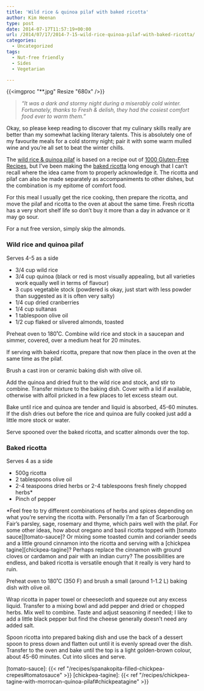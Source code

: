 ```yaml
---
title: 'Wild rice & quinoa pilaf with baked ricotta'
author: Kim Heenan
type: post
date: 2014-07-17T11:57:19+00:00
url: /2014/07/17/2014-7-15-wild-rice-quinoa-pilaf-with-baked-ricotta/
categories:
  - Uncategorized
tags:
  - Nut-free friendly
  - Sides
  - Vegetarian

---
```


{{<imgproc "**.jpg" Resize "680x" />}}

> _“It was a dark and stormy night during a miserably cold winter. Fortunately, thanks to Fresh & delish, they had the cosiest comfort food ever to warm them.”_

Okay, so please keep reading to discover that my culinary skills really are better than my somewhat lacking literary talents. This is absolutely one of my favourite meals for a cold stormy night; pair it with some warm mulled wine and you’re all set to beat the winter chills.

<!--more-->

The [wild rice & quinoa pilaf](#wildricequinoapilaf) is based on a recipe out of [1000 Gluten-Free Recipes][thousand-gluten-free-recipes], but I’ve been making the [baked ricotta](#bakedricotta) long enough that I can’t recall where the idea came from to properly acknowledge it. The ricotta and pilaf can also be made separately as accompaniments to other dishes, but the combination is my epitome of comfort food.

For this meal I usually get the rice cooking, then prepare the ricotta, and move the pilaf and ricotta to the oven at about the same time. Fresh ricotta has a very short shelf life so don’t buy it more than a day in advance or it may go sour.

For a nut free version, simply skip the almonds.

### <a name="wildricequinoapilaf"></a> Wild rice and quinoa pilaf

Serves 4-5 as a side

  * 3/4 cup wild rice
  * 3/4 cup quinoa (black or red is most visually appealing, but all varieties work equally well in terms of flavour)
  * 3 cups vegetable stock (powdered is okay, just start with less powder than suggested as it is often very salty)
  * 1/4 cup dried cranberries
  * 1/4 cup sultanas
  * 1 tablespoon olive oil
  * 1/2 cup flaked or slivered almonds, toasted

Preheat oven to 180˚C. Combine wild rice and stock in a saucepan and simmer, covered, over a medium heat for 20 minutes.

If serving with baked ricotta, prepare that now then place in the oven at the same time as the pilaf.

Brush a cast iron or ceramic baking dish with olive oil.

Add the quinoa and dried fruit to the wild rice and stock, and stir to combine. Transfer mixture to the baking dish. Cover with a lid if available, otherwise with alfoil pricked in a few places to let excess steam out.

Bake until rice and quinoa are tender and liquid is absorbed, 45-60 minutes. If the dish dries out before the rice and quinoa are fully cooked just add a little more stock or water.

Serve spooned over the baked ricotta, and scatter almonds over the top.

### <a name="bakedricotta"></a> Baked ricotta

Serves 4 as a side

  * 500g ricotta
  * 2 tablespoons olive oil
  * 2-4 teaspoons dried herbs or 2-4 tablespoons fresh finely chopped herbs\*
  * Pinch of pepper

\*Feel free to try different combinations of herbs and spices depending on what you’re serving the ricotta with. Personally I’m a fan of Scarborough Fair’s parsley, sage, rosemary and thyme, which pairs well with the pilaf. For some other ideas, how about oregano and basil ricotta topped with [tomato sauce][tomato-sauce]? Or mixing some toasted cumin and coriander seeds and a little ground cinnamon into the ricotta and serving with a [chickpea tagine][chickpea-tagine]? Perhaps replace the cinnamon with ground cloves or cardamon and pair with an indian curry? The possibilities are endless, and baked ricotta is versatile enough that it really is very hard to ruin.

Preheat oven to 180˚C (350 F) and brush a small (around 1-1.2 L) baking dish with olive oil.

Wrap ricotta in paper towel or cheesecloth and squeeze out any excess liquid. Transfer to a mixing bowl and add pepper and dried or chopped herbs. Mix well to combine. Taste and adjust seasoning if needed; I like to add a little black pepper but find the cheese generally doesn’t need any added salt.

Spoon ricotta into prepared baking dish and use the back of a dessert spoon to press down and flatten out until it is evenly spread over the dish. Transfer to the oven and bake until the top is a light golden-brown colour, about 45-60 minutes. Cut into slices and serve.

 [thousand-gluten-free-recipes]: http://www.amazon.com/1000-Gluten-Free-Recipes/dp/B00464EAVG%3FSubscriptionId%3D0ENGV10E9K9QDNSJ5C82%26tag%3Dfredel09-20%26linkCode%3Dxm2%26camp%3D2025%26creative%3D165953%26creativeASIN%3DB00464EAVG
 [tomato-sauce]: {{< ref "/recipes/spanakopita-filled-chickpea-crepes#tomatosauce" >}}
 [chickpea-tagine]: {{< ref "/recipes/chickpea-tagine-with-morrocan-quinoa-pilaf#chickpeatagine" >}}
